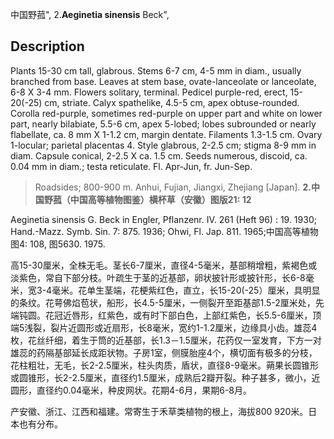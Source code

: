 中国野菰",
2.**Aeginetia sinensis** Beck",

## Description
Plants 15-30 cm tall, glabrous. Stems 6-7 cm, 4-5 mm in diam., usually branched from base. Leaves at stem base, ovate-lanceolate or lanceolate, 6-8 X 3-4 mm. Flowers solitary, terminal. Pedicel purple-red, erect, 15-20(-25) cm, striate. Calyx spathelike, 4.5-5 cm, apex obtuse-rounded. Corolla red-purple, sometimes red-purple on upper part and white on lower part, nearly bilabiate, 5.5-6 cm, apex 5-lobed; lobes subrounded or nearly flabellate, ca. 8 mm X 1-1.2 cm, margin dentate. Filaments 1.3-1.5 cm. Ovary 1-locular; parietal placentas 4. Style glabrous, 2-2.5 cm; stigma 8-9 mm in diam. Capsule conical, 2-2.5 X ca. 1.5 cm. Seeds numerous, discoid, ca. 0.04 mm in diam.; testa reticulate. Fl. Apr-Jun, fr. Jun-Sep.

> Roadsides; 800-900 m. Anhui, Fujian, Jiangxi, Zhejiang [Japan].
**2.中国野菰（中国高等植物图鉴）横杯草（安徽）图版21: 12**

Aeginetia sinensis G. Beck in Engler, Pflanzenr. IV. 261 (Heft 96) : 19. 1930; Hand.-Mazz. Symb. Sin. 7: 875. 1936; Ohwi, Fl. Jap. 811. 1965;中国高等植物图4: 108, 图5630. 1975.

高15-30厘米，全株无毛。茎长6-7厘米，直径4-5毫米，基部稍增粗，紫褐色或淡紫色，常自下部分枝。叶疏生于茎的近基部，卵状披针形或披针形，长6-8毫米，宽3-4毫米。花单生茎端，花梗紫红色，直立，长15-20(-25）厘米，具明显的条纹。花萼佛焰苞状，船形，长4.5-5厘米，一侧裂开至距基部1.5-2厘米处，先端钝圆。花冠近唇形，红紫色，或有时下部白色，上部红紫色，长5.5-6厘米，顶端5浅裂，裂片近圆形或近扇形，长8毫米，宽约1-1.2厘米，边缘具小齿。雄蕊4枚，花丝纤细，着生于筒的近基部，长1.3－1.5厘米，花药仅一室发育，下方一对雄蕊的药隔基部延长成距状物。子房1室，侧膜胎座4个，横切面有极多的分枝，花柱粗壮，无毛，长2-2.5厘米，柱头肉质，盾状，直径8-9毫米。蒴果长圆锥形或圆锥形，长2-2.5厘米，直径约1.5厘米，成熟后2瓣开裂。种子甚多，微小，近圆形，直径约0.04毫米，种皮网状。花期4-6月，果期6-8月。

产安徽、浙江、江西和福建。常寄生于禾草类植物的根上，海拔800 920米。日本也有分布。
